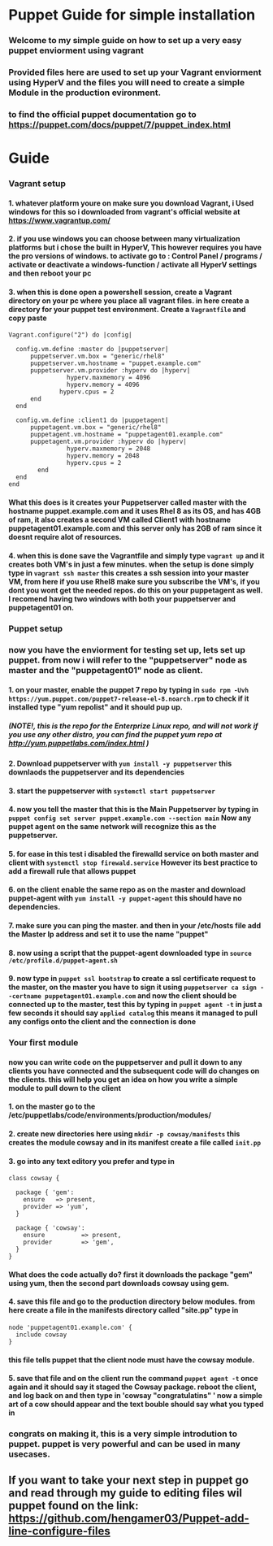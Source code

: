 # Puppet Guide for simple installation

### Welcome to my simple guide on how to set up a very easy puppet enviorment using vagrant
### Provided files here are used to set up your Vagrant enviorment using HyperV and the files you will need to create a simple Module in the production evironment.
### to find the official puppet documentation go to https://puppet.com/docs/puppet/7/puppet_index.html


# Guide

### Vagrant setup

#### 1. whatever platform youre on make sure you download Vagrant, i Used windows for this so i downloaded from vagrant's official website at https://www.vagrantup.com/

#### 2. if you use windows you can choose between many virtualization platforms but i chose the built in HyperV, This however requires you have the pro versions of windows. to activate go to : Control Panel / programs / activate or deactivate a windows-function / activate all HyperV settings and then reboot your pc

#### 3. when this is done open a powershell session, create a Vagrant directory on your pc where you place all vagrant files. in here create a directory for your puppet test environment. Create a ```Vagrantfile``` and copy paste
```
Vagrant.configure("2") do |config|

  config.vm.define :master do |puppetserver|
	  puppetserver.vm.box = "generic/rhel8"
	  puppetserver.vm.hostname = "puppet.example.com"
	  puppetserver.vm.provider :hyperv do |hyperv|
                hyperv.maxmemory = 4096
        	    hyperv.memory = 4096 
	          hyperv.cpus = 2
 	  end
  end

  config.vm.define :client1 do |puppetagent|
   	  puppetagent.vm.box = "generic/rhel8"
	  puppetagent.vm.hostname = "puppetagent01.example.com"
	  puppetagent.vm.provider :hyperv do |hyperv|
                hyperv.maxmemory = 2048
                hyperv.memory = 2048
                hyperv.cpus = 2
        end
  end
end
```
#### What this does is it creates your Puppetserver called master with the hostname puppet.example.com and it uses Rhel 8 as its OS, and has 4GB of ram, it also creates a second VM called Client1 with hostname puppetagent01.example.com and this server only has 2GB of ram since it doesnt require alot of resources.

#### 4. when this is done save the Vagrantfile and simply type ```vagrant up``` and it creates both VM's in just a few minutes. when the setup is done simply type in ```vagrant ssh master``` this creates a ssh session into your master VM, from here if you use Rhel8 make sure you subscribe the VM's, if you dont you wont get the needed repos.  do this on your puppetagent as well. I recomend having two windows with both your puppetserver and puppetagent01 on. 

### Puppet setup

### now you have the enviorment for testing set up, lets set up puppet. from now i will refer to the "puppetserver" node as master and the "puppetagent01" node as client.

#### 1. on your master, enable the puppet 7 repo by typing in ```sudo rpm -Uvh https://yum.puppet.com/puppet7-release-el-8.noarch.rpm``` to check if it installed type "yum repolist" and it should pup up.
##### (NOTE!, this is the repo for the Enterprize Linux repo, and will not work if you use any other distro, you can find the puppet yum repo at http://yum.puppetlabs.com/index.html )

#### 2. Download puppetserver with ```yum install -y puppetserver``` this downlaods the puppetserver and its dependencies

#### 3. start the puppetserver with ```systemctl start puppetserver```

#### 4. now you tell the master that this is the Main Puppetserver by typing in ```puppet config set server puppet.example.com --section main``` Now any puppet agent on the same network will recognize this as the puppetserver. 

#### 5. for ease in this test i disabled the firewalld service on both master and client with ```systemctl stop firewald.service``` However its best practice to add a firewall rule that allows puppet

#### 6. on the client enable the same repo as on the master and download puppet-agent with ```yum install -y puppet-agent``` this should have no dependencies. 

#### 7. make sure you can ping the master. and then in your /etc/hosts file add the Master Ip address and set it to use the name "puppet" 

#### 8. now using a script that the puppet-agent downloaded type in ```source /etc/profile.d/puppet-agent.sh``` 

#### 9. now type in ```puppet ssl bootstrap``` to create a ssl certificate request to the master, on the master you have to sign it using ```puppetserver ca sign --certname puppetagent01.example.com``` and now the client should be connected up to the master, test this by typing in ```puppet agent -t``` in just a few seconds it should say ```applied catalog``` this means it managed to pull any configs onto the client and the connection is done

### Your first module

#### now you can write code on the puppetserver and pull it down to any clients you have connected and the subsequent code will do changes on the clients. this will help you get an idea on how you write a simple module to pull down to the client

#### 1. on the master go to the /etc/puppetlabs/code/environments/production/modules/

#### 2. create new directories here using ```mkdir -p cowsay/manifests``` this creates the module cowsay and in its manifest create a file called ```init.pp```

#### 3. go into any text editory you prefer and type in

```
class cowsay {

  package { 'gem':
    ensure   => present,
    provider => 'yum',
  }

  package { 'cowsay':
    ensure          => present,
    provider        => 'gem',
  }
}
```
#### What does the code actually do? first it downloads the package "gem" using yum, then the second part downloads cowsay using gem. 

#### 4. save this file and go to the production directory below modules. from here create a file in the manifests directory called "site.pp" type in
```
node 'puppetagent01.example.com' {
  include cowsay
}
```

#### this file tells puppet that the client node must have the cowsay module. 

#### 5. save that file and on the client run the command ```puppet agent -t``` once again and it should say it staged the Cowsay package. reboot the client, and log back on and then type in 'cowsay "congratulatins" ' now a simple art of a cow should appear and the text bouble should say what you typed in


### congrats on making it, this is a very simple introdution to puppet. puppet is very powerful and can be used in many usecases. 
## If you want to take your next step in puppet go and read through my guide to editing files wil puppet found on the link: https://github.com/hengamer03/Puppet-add-line-configure-files
